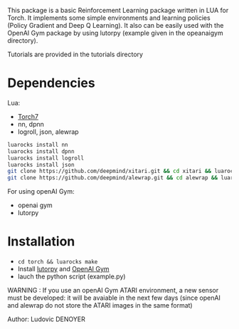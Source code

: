 
This package is a basic Reinforcement Learning package written in LUA for Torch. It implements some simple environments and learning policies (Policy Gradient and Deep Q Learning). It also can be easily used with the OpenAI Gym package by using lutorpy (example given in the opeanaigym directory).

Tutorials are provided in the tutorials directory

# Dependencies

Lua: 
* [Torch7](http://torch.ch/docs/getting-started.html#_)
* nn, dpnn
* logroll, json, alewrap
```bash
luarocks install nn
luarocks install dpnn
luarocks install logroll
luarocks install json
git clone https://github.com/deepmind/xitari.git && cd xitari && luarocks make && cd .. && rm -rf xitari
git clone https://github.com/deepmind/alewrap.git && cd alewrap && luarocks make && cd .. && rm -rf alewrap
```

For using openAI Gym:
* openai gym
* lutorpy

# Installation

* `cd torch && luarocks make`
* Install [lutorpy](https://github.com/imodpasteur/lutorpy) and [OpenAI Gym](https://gym.openai.com/)
* lauch the python script (example.py)


WARNING : If you use an openAI Gym ATARI environment, a new sensor must be developed: it will be avaiable in the next few days (since openAI and alewrap do not store the ATARI images in the same format)

Author: Ludovic DENOYER

